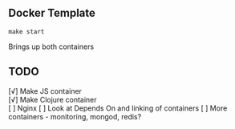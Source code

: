 Docker Template
---------------

```
make start
```

Brings up both containers

TODO
----------------
[√] Make JS container<br>
[√] Make Clojure container<br>
[ ] Nginx
[ ] Look at Depends On and linking of containers
[ ] More containers - monitoring, mongod, redis?
